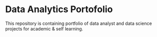 # Data Analytics Portofolio
This repository is containing portfolio of data analyst and data science projects for academic &amp; self learning.
